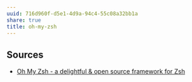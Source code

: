 ```yaml
---
uuid: 716d960f-d5e1-4d9a-94c4-55c08a32bb1a
share: true
title: oh-my-zsh
---
```

## Sources

* [Oh My Zsh - a delightful & open source framework for Zsh](https://ohmyz.sh/)